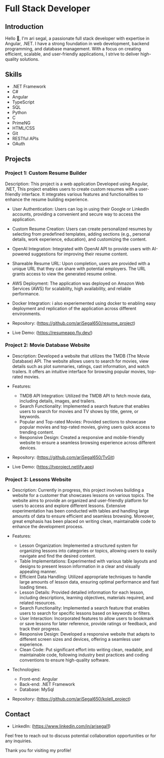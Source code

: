 # Full Stack Developer


## Introduction

Hello 👋, I'm ari segal, a passionate full stack developer with expertise in Angular, .NET. I have a strong foundation in web development, backend programming, and database management. With a focus on creating efficient, scalable, and user-friendly applications, I strive to deliver high-quality solutions.


## Skills

- .NET Framework
- C#
- Angular
- TypeScript
- SQL
- Python
- C
- PrimeNG
- HTML/CSS
- Git
- RESTful APIs
- OAuth

## Projects

### Project 1: Custom Resume Builder

 Description: This project is a web application Developed using Angular, .NET, This project enables users to create custom resumes with a user-friendly interface. It integrates various features and functionalities to enhance the resume building experience.

  - User Authentication: Users can log in using their Google or LinkedIn accounts, providing a convenient and secure way to access the application.

  - Custom Resume Creation: Users can create personalized resumes by selecting from predefined templates, adding sections (e.g., personal details, work experience, education), and customizing the content.

  -  OpenAI Integration: Integrated with OpenAI API to provide users with AI-powered suggestions for improving their resume content.

  - Shareable Resume URL: Upon completion, users are provided with a unique URL that they can share with potential employers. The URL grants access to view the generated resume online.

  - AWS Deployment: The application was deployed on Amazon Web Services (AWS) for scalability, high availability, and reliable performance.

  - Docker Integration: i also experiemented using docker to enabling easy deployment and replication of the application across different environments.
- Repository: (https://github.com/ariSegal650/resume_project)
- Live Demo: (https://resumeapp.fly.dev/)


### Project 2: Movie Database Website

- Description: Developed a website that utilizes the TMDB (The Movie Database) API. The website allows users to search for movies, view details such as plot summaries, ratings, cast information, and watch trailers. It offers an intuitive interface for browsing popular movies, top-rated movies.

- Features:
  - TMDB API Integration: Utilized the TMDB API to fetch movie data, including details, images, and trailers.
  - Search Functionality: Implemented a search feature that enables users to search for movies and TV shows by title, genre, or keywords.
  - Popular and Top-rated Movies: Provided sections to showcase popular movies and top-rated movies, giving users quick access to trending content.
  - Responsive Design: Created a responsive and mobile-friendly website to ensure a seamless browsing experience across different devices.

- Repository: (https://github.com/ariSegal650/TvGit)
- Live Demo: (https://tvproject.netlify.app)


### Project 3: Lessons Website

- Description: Currently in progress, this project involves building a website for a customer that showcases lessons on various topics. The website aims to provide an organized and user-friendly platform for users to access and explore different lessons. Extensive experimentation has been conducted with tables and handling large amounts of data to ensure efficient and seamless browsing. Moreover, great emphasis has been placed on writing clean, maintainable code to enhance the development process.

- Features:
  - Lesson Organization: Implemented a structured system for organizing lessons into categories or topics, allowing users to easily navigate and find the desired content.
  - Table Implementations: Experimented with various table layouts and designs to present lesson information in a clear and visually appealing manner.
  - Efficient Data Handling: Utilized appropriate techniques to handle large amounts of lesson data, ensuring optimal performance and fast loading times.
  - Lesson Details: Provided detailed information for each lesson, including descriptions, learning objectives, materials required, and related resources.
  - Search Functionality: Implemented a search feature that enables users to search for specific lessons based on keywords or filters.
  - User Interaction: Incorporated features to allow users to bookmark or save lessons for later reference, provide ratings or feedback, and track their progress.
  - Responsive Design: Developed a responsive website that adapts to different screen sizes and devices, offering a seamless user experience.
  - Clean Code: Put significant effort into writing clean, readable, and maintainable code, following industry best practices and coding conventions to ensure high-quality software.

- Technologies:
  - Front-end: Angular
  - Back-end: .NET Framework
  - Database: MySql

- Repository: (https://github.com/ariSegal650/kolell_project)

## Contact

- LinkedIn: (https://www.linkedin.com/in/arisegal1)

Feel free to reach out to discuss potential collaboration opportunities or for any inquiries.

Thank you for visiting my profile!


